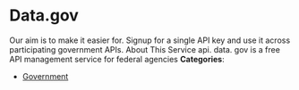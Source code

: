 # Data.gov


Our aim is to make it easier for. Signup for a single API key and use it across participating government APIs. About This Service api. data. gov is a free API management service for federal agencies
**Categories**:

- [Government](https://github/awesome-apis/awesome-apis#government)



